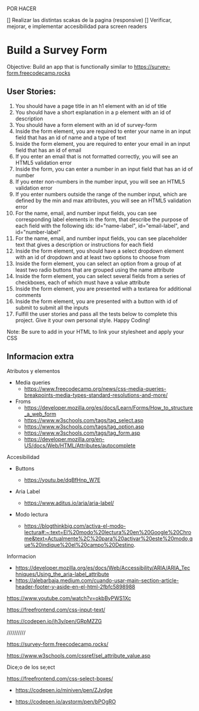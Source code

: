 POR HACER

  [] Realizar las distintas scakas de la pagina (responsive)
  [] Verificar, mejorar, e implementar accesibilidad para screen readers
  

# Build a Survey Form
Objective: Build an app that is functionally similar to https://survey-form.freecodecamp.rocks

## User Stories:

  1. You should have a page title in an h1 element with an id of title
  1. You should have a short explanation in a p element with an id of description
  1. You should have a form element with an id of survey-form
  1. Inside the form element, you are required to enter your name in an input field that has an id of name and a type of text
  1. Inside the form element, you are required to enter your email in an input field that has an id of email
  1. If you enter an email that is not formatted correctly, you will see an HTML5 validation error
  1. Inside the form, you can enter a number in an input field that has an id of number
  1. If you enter non-numbers in the number input, you will see an HTML5 validation error
  1. If you enter numbers outside the range of the number input, which are defined by the min and max attributes, you will see an HTML5 validation error
  1. For the name, email, and number input fields, you can see corresponding label elements in the form, that describe the purpose of each field with the following ids: id="name-label", id="email-label", and id="number-label"
  1. For the name, email, and number input fields, you can see placeholder text that gives a description or instructions for each field
  1. Inside the form element, you should have a select dropdown element with an id of dropdown and at least two options to choose from
  1. Inside the form element, you can select an option from a group of at least two radio buttons that are grouped using the name attribute
  1. Inside the form element, you can select several fields from a series of checkboxes, each of which must have a value attribute
  1. Inside the form element, you are presented with a textarea for additional comments
  1. Inside the form element, you are presented with a button with id of submit to submit all the inputs
  1. Fulfill the user stories and pass all the tests below to complete this project. Give it your own personal style. Happy Coding!

Note: Be sure to add <link rel="stylesheet" href="styles.css"> in your HTML to link your stylesheet and apply your CSS



## Informacion extra

Atributos y elementos
  - Media queries
    - https://www.freecodecamp.org/news/css-media-queries-breakpoints-media-types-standard-resolutions-and-more/
  - Froms
    - https://developer.mozilla.org/es/docs/Learn/Forms/How_to_structure_a_web_form
    - https://www.w3schools.com/tags/tag_select.asp
    - https://www.w3schools.com/tags/tag_option.asp
    - https://www.w3schools.com/tags/tag_form.asp
    - https://developer.mozilla.org/en-US/docs/Web/HTML/Attributes/autocomplete

Accesibilidad 
  - Buttons
    - https://youtu.be/dqBfHnp_W7E
  
  - Aria Label
    - https://www.aditus.io/aria/aria-label/

  - Modo lectura
    - https://blogthinkbig.com/activa-el-modo-lectura#:~:text=El%20modo%20lectura%20en%20Google%20Chrome&text=Actualmente%2C%20para%20activar%20este%20modo,que%20indique%20el%20campo%20Destino.
    

Informacion
  - https://developer.mozilla.org/es/docs/Web/Accessibility/ARIA/ARIA_Techniques/Using_the_aria-label_attribute
  - https://alebarbaja.medium.com/cuando-usar-main-section-article-header-footer-y-aside-en-el-html-2fbfc5898988
   


https://www.youtube.com/watch?v=okbByPWS1Xc

https://freefrontend.com/css-input-text/

https://codepen.io/jh3y/pen/GRpMZZG

//////////

https://survey-form.freecodecamp.rocks/






https://www.w3schools.com/cssref/sel_attribute_value.asp

Dice;o de los se;ect

https://freefrontend.com/css-select-boxes/

  - https://codepen.io/miniven/pen/ZJydge

  - https://codepen.io/avstorm/pen/bPOgRO



